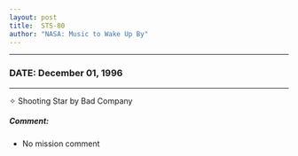 ```yaml
---
layout: post
title:  STS-80
author: "NASA: Music to Wake Up By"
---
```


----
### DATE: December 01, 1996
----
✧ Shooting Star by Bad Company

##### Comment:
* No mission comment
